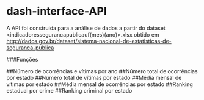 # dash-interface-API

A API foi construida para a análise de dados a partir do dataset <indicadoressegurancapublicauf(mes)(ano)>.xlsx obtido em http://dados.gov.br/dataset/sistema-nacional-de-estatisticas-de-seguranca-publica

###Funções

##Número de ocorrências e vítimas por ano
##Número total de ocorrências por estado
##Número total de vítimas por estado
##Média mensal de vítimas por estado
##Média mensal de ocorrências por estado
##Ranking estadual por crime
##Ranking criminal por estado
